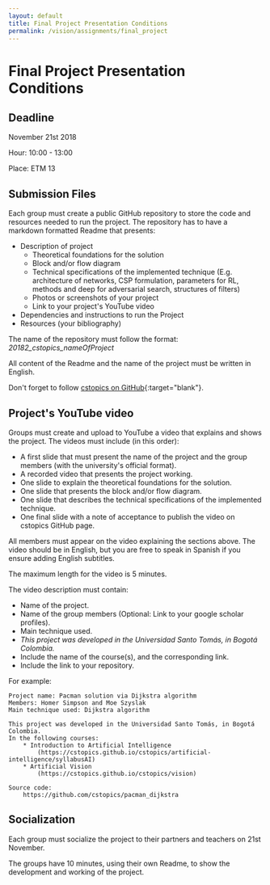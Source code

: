```yaml
---
layout: default
title: Final Project Presentation Conditions
permalink: /vision/assignments/final_project
---
```


# Final Project Presentation Conditions

## Deadline
November 21st 2018

Hour: 10:00 - 13:00

Place: ETM 13


## Submission Files
Each group must create a public GitHub repository to store the code and resources needed to run the project. The repository has to have a markdown formatted Readme that presents:
- Description of project
  - Theoretical foundations for the solution
  - Block and/or flow diagram
  - Technical specifications of the implemented technique (E.g. architecture of networks, CSP formulation, parameters for RL, methods and deep for adversarial search, structures of filters)
  - Photos or screenshots of your project
  - Link to your project's YouTube video
- Dependencies and instructions to run the Project
- Resources (your bibliography)

The name of the repository must follow the format: *20182_cstopics_nameOfProject*

All content of the Readme and the name of the project must be written in English.

Don't forget to follow [cstopics on GitHub](https://github.com/cstopics){:target="blank"}.

## Project's YouTube video
Groups must create and upload to YouTube a video that explains and shows the project. The videos must include (in this order):

- A first slide that must present the name of the project and the group members (with the university's official format).
- A recorded video that presents the project working.
- One slide to explain the theoretical foundations for the solution.
- One slide that presents the block and/or flow diagram.
- One slide that describes the technical specifications of the implemented technique.
- One final slide with a note of acceptance to publish the video on cstopics GitHub page.

All members must appear on the video explaining the sections above. The video should be in English, but you are free to speak in Spanish if you ensure adding English subtitles.

The maximum length for the video is 5 minutes.

The video description must contain:

- Name of the project.
- Name of the group members (Optional: Link to your google scholar profiles).
- Main technique used.
- *This project was developed in the Universidad Santo Tomás, in Bogotá Colombia.*
- Include the name of the course(s), and the corresponding link.
- Include the link to your repository.

For example:

```
Project name: Pacman solution via Dijkstra algorithm
Members: Homer Simpson and Moe Szyslak
Main technique used: Dijkstra algorithm

This project was developed in the Universidad Santo Tomás, in Bogotá Colombia.
In the following courses:
    * Introduction to Artificial Intelligence
        (https://cstopics.github.io/cstopics/artificial-intelligence/syllabusAI)
    * Artificial Vision
        (https://cstopics.github.io/cstopics/vision)

Source code:
    https://github.com/cstopics/pacman_dijkstra
```

## Socialization
Each group must socialize the project to their partners and teachers on 21st November.

The groups have 10 minutes, using their own Readme, to show the development and working of the project.
